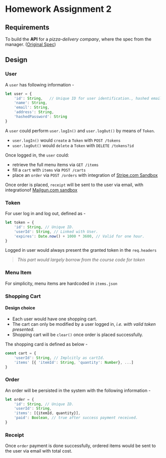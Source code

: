 # Homework Assignment 2

## Requirements

To build the **API** for a _pizza-delivery company_, where the spec from the manager. ([Original Spec](https://pirple.thinkific.com/courses/take/the-nodejs-master-class/texts/4342291-homework-assignment-2))

## Design

### User

A `user` has following information -

```javascript
let user = {
    'id': String,   // Unique ID for user identification., hashed email address.
    'name': String,
    'email': String,
    'address': String,
    'hashedPassword': String
}
```

A `user` could perform `user.logIn()` and `user.logOut()` by means of `Token`.

* `user.logIn()` would `create` a `Token` with `POST /tokens`
* `user.logOut()` would `delete` a `Token` with `DELETE /tokens?id`

Once logged in, the `user` could:

* retrieve the full menu items via `GET /items`
* fill a `cart` with `items` via `POST /carts`
* place an `order` via `POST /orders` with integration of [Stripe.com Sandbox](https://stripe.com/docs/testing#cards)

Once order is placed, `receipt` will be sent to the user via email, with integrationof [Mailgun.com sandbox](https://documentation.mailgun.com/en/latest/faqs.html#how-do-i-pick-a-domain-name-for-my-mailgun-account)

### Token

For user log in and log out, defined as - 

```javascript
let token = {
    'id': String, // Unique ID.
    'userId': String, // Linked with User.
    'expires': Date.now() + 1000 * 3600, // Valid for one hour.
}
```

Logged in user would always present the granted token in the `req.headers`

> _This part would largely borrow from the course code for token_

### Menu Item

For simplicity, menu items are hardcoded in `items.json`

### Shopping Cart

#### Design choice

* Each user would have one shopping cart.
* The cart can only be modified by a user logged in, _i.e. with valid token presented._
* Shopping cart will be `clear()` once order is placed successfully.

The shopping card is defined as below -

```javascript
const cart = {
    'userId': String, // Implcitly as cartId.
    'items' [{ 'itemId': String, 'quantity': Number}, ...]
}
```

### Order

An order will be persisted in the system with the following information -

```javascript
let order = {
    'id': String, // Unique ID.
    'userId': String,
    'items': [{itemId, quantity}],
    'paid': Boolean, // true after success payment received.
}
```

### Receipt

Once `order` payment is done successfully, ordered items would be sent to the user via email with total cost.
